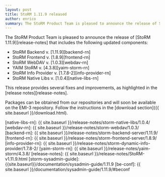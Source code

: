 ```yaml
---
layout: post
title: StoRM 1.11.9 released
author: enrico
summary: The StoRM Product Team is pleased to announce the release of StoRM 1.11.9. 
---
```


The StoRM Product Team is pleased to announce the release of [StoRM 1.11.9][release-notes] that
includes the following updated components:

* StoRM Backend v. [1.11.9][backend-rn]
* StoRM Frontend v. [1.8.9][frontend-rn]
* StoRM WebDAV v. [1.0.3][webdav-rn]
* YAIM StoRM v. [4.3.8][yaim-storm-rn]
* StoRM Info Provider v. [1.7.8-2][info-provider-rn]
* StoRM Native Libs v. [1.0.4][native-libs-rn]

This release provides several fixes and improvements, as highlighted in the
[release notes][release-notes].

Packages can be obtained from our repositories and will soon be available on
the EMI-3 repository. Follow the instructions in the
[download section]({{ site.baseurl }}/download.html).

[native-libs-rn]: {{ site.baseurl }}/release-notes/storm-native-libs/1.0.4/
[webdav-rn]: {{ site.baseurl }}/release-notes/storm-webdav/1.0.3/
[backend-rn]: {{ site.baseurl }}/release-notes/storm-backend-server/1.11.9/
[frontend-rn]: {{ site.baseurl }}/release-notes/storm-frontend-server/1.8.9/
[info-provider-rn]: {{ site.baseurl }}/release-notes/storm-dynamic-info-provider/1.7.8-2/
[yaim-storm-rn]: {{ site.baseurl }}/release-notes/yaim-storm/4.3.8/
[release-notes]: {{ site.baseurl }}/release-notes/StoRM-v1.11.9.html
[storm-sysadmin-guide]: {{site.baseurl}}/documentation/sysadmin-guide/1.11.9
[be-conf]: {{ site.baseurl }}/documentation/sysadmin-guide/1.11.9/#beconf

